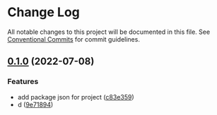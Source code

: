# Change Log

All notable changes to this project will be documented in this file.
See [Conventional Commits](https://conventionalcommits.org) for commit guidelines.

## [0.1.0](https://github.com/alinaMihai/nx-dotnet-core-example/compare/v0.0.0...v0.1.0) (2022-07-08)


### Features

* add package json for project ([c83e359](https://github.com/alinaMihai/nx-dotnet-core-example/commit/c83e359084ee9051d8720961ec1acf2626667c50))
* d ([9e71894](https://github.com/alinaMihai/nx-dotnet-core-example/commit/9e71894829c94e4f4455841182dad615a0dde54f))
